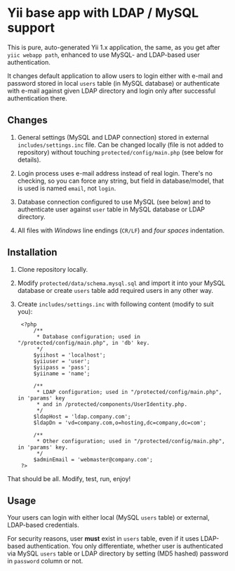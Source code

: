 # Yii base app with LDAP / MySQL support

This is pure, auto-generated Yii 1.x application, the same, as you get after `yiic webapp path`, enhanced to use MySQL- and LDAP-based user authentication.

It changes default application to allow users to login either with e-mail and password stored in local `users` table (in MySQL database) or authenticate with e-mail against given LDAP directory and login only after successful authentication there.

## Changes

1. General settings (MySQL and LDAP connection) stored in external `includes/settings.inc` file. Can be changed locally (file is not added to repository) without touching `protected/config/main.php` (see below for details).

2. Login process uses e-mail address instead of real login. There's no checking, so you can force any string, but field in database/model, that is used is named `email`, not `login`.

3. Database connection configured to use MySQL (see below) and to authenticate user against `user` table in MySQL database or LDAP directory.

4. All files with _Windows_ line endings (`CR/LF`) and _four spaces_ indentation.

## Installation

1. Clone repository locally.

2. Modify `protected/data/schema.mysql.sql` and import it into your MySQL database or create `users` table add required users in any other way.

3. Create `includes/settings.inc` with following content (modify to suit you):

        <?php
            /**
             * Database configuration; used in "/protected/config/main.php", in 'db' key.
             */
            $yiihost = 'localhost';
            $yiiuser = 'user';
            $yiipass = 'pass';
            $yiiname = 'name';
            
            /**
             * LDAP configuration; used in "/protected/config/main.php", in 'params' key
             * and in /protected/components/UserIdentity.php.
             */
            $ldapHost = 'ldap.company.com';
            $ldapDn = 'vd=company.com,o=hosting,dc=company,dc=com';

            /**
             * Other configuration; used in "/protected/config/main.php", in 'params' key.
             */
            $adminEmail = 'webmaster@company.com';
        ?>

That should be all. Modify, test, run, enjoy!

## Usage

Your users can login with either local (MySQL `users` table) or external, LDAP-based credentials.

For security reasons, user **must** exist in `users` table, even if it uses LDAP-based authentication. You only differentiate, whether user is authenticated via MySQL `users` table or LDAP directory by setting (MD5 hashed) password in `password` column or not.
